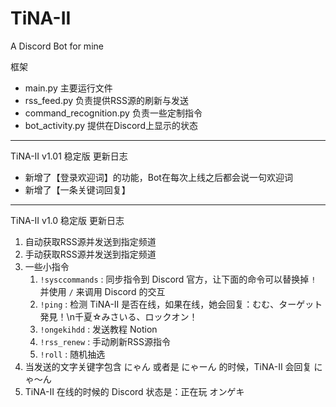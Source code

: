 # TiNA-II
A Discord Bot for mine


框架
- main.py 主要运行文件
- rss_feed.py 负责提供RSS源的刷新与发送
- command_recognition.py 负责一些定制指令
- bot_activity.py 提供在Discord上显示的状态
---

TiNA-II v1.01 稳定版 更新日志

- 新增了【登录欢迎词】的功能，Bot在每次上线之后都会说一句欢迎词
- 新增了【一条关键词回复】

---

TiNA-II v1.0 稳定版 更新日志

1. 自动获取RSS源并发送到指定频道
2. 手动获取RSS源并发送到指定频道
3. 一些小指令
   1. `!sysccommands` : 同步指令到 Discord 官方，让下面的命令可以替换掉 `!` 并使用 `/` 来调用 Discord 的交互
   2. `!ping` : 检测 TiNA-II 是否在线，如果在线，她会回复：むむ、ターゲット発見！\n千夏☆みさいる、ロックオン！
   3. `!ongekihdd` : 发送教程 Notion 
   4. `!rss_renew` : 手动刷新RSS源指令
   5. `!roll` : 随机抽选
4. 当发送的文字关键字包含 にゃん 或者是 にゃーん 的时候，TiNA-II 会回复 にゃ～ん
5. TiNA-II 在线的时候的 Discord 状态是：正在玩 オンゲキ
